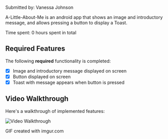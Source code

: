 Submitted by: Vanessa Johnson

A-Little-About-Me is an android app that shows an image and introductory message, and allows pressing a button to display a Toast. 

Time spent: 0 hours spent in total

## Required Features

The following **required** functionality is completed:

* [X] Image and introductory message displayed on screen
* [X] Button displayed on screen
* [X] Toast with message appears when button is pressed 

## Video Walkthrough

Here's a walkthrough of implemented features:

<img src='https://imgur.com/a/a5OLsYM.gif' title='Video Walkthrough' width='' alt='Video Walkthrough' />

GIF created with imgur.com

